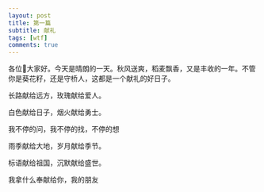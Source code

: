 ```yaml
---
layout: post
title: 第一篇
subtitle: 献礼
tags: [wtf]
comments: true
---
```


各位🐬大家好。今天是晴朗的一天。秋风送爽，稻麦飘香，又是丰收的一年。不管你是葵花籽，还是守桥人，这都是一个献礼的好日子。

 长路献给远方，玫瑰献给爱人。 

 白色献给日子，烟火献给勇士。 

 我不停的问，我不停的找，不停的想 

 雨季献给大地，岁月献给季节。

 标语献给祖国，沉默献给盛世。 

 我拿什么奉献给你，我的朋友 



